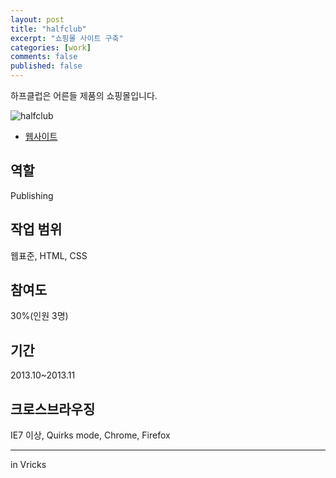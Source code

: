 ```yaml
---
layout: post
title: "halfclub"
excerpt: "쇼핑몰 사이트 구축"
categories: [work]
comments: false
published: false
---
```


하프클럽은 어른들 제품의 쇼핑몰입니다.  

![halfclub]({{site.url}}/{{site.baseurl}}img/post-assets/work-halfclub.png)

- [웹사이트](http://www.halfclub.com)

## 역할
Publishing

## 작업 범위
웹표준, HTML, CSS

## 참여도
30%(인원 3명)

## 기간
2013.10~2013.11

## 크로스브라우징
IE7 이상, Quirks mode, Chrome, Firefox

---
in Vricks